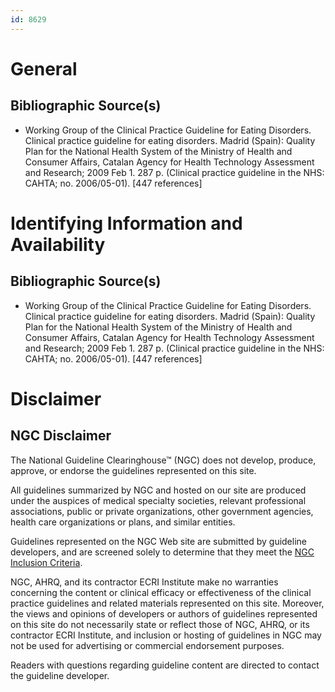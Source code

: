 ```yaml
---
id: 8629
---
```


# General

## Bibliographic Source(s)

- Working Group of the Clinical Practice Guideline for Eating Disorders. Clinical practice guideline for eating disorders. Madrid (Spain): Quality Plan for the National Health System of the Ministry of Health and Consumer Affairs, Catalan Agency for Health Technology Assessment and Research; 2009 Feb 1. 287 p. (Clinical practice guideline in the NHS: CAHTA; no. 2006/05-01). [447 references]

# Identifying Information and Availability

## Bibliographic Source(s)

- Working Group of the Clinical Practice Guideline for Eating Disorders. Clinical practice guideline for eating disorders. Madrid (Spain): Quality Plan for the National Health System of the Ministry of Health and Consumer Affairs, Catalan Agency for Health Technology Assessment and Research; 2009 Feb 1. 287 p. (Clinical practice guideline in the NHS: CAHTA; no. 2006/05-01). [447 references]

# Disclaimer

## NGC Disclaimer

The National Guideline Clearinghouse™ (NGC) does not develop, produce, approve, or endorse the guidelines represented on this site.

All guidelines summarized by NGC and hosted on our site are produced under the auspices of medical specialty societies, relevant professional associations, public or private organizations, other government agencies, health care organizations or plans, and similar entities.

Guidelines represented on the NGC Web site are submitted by guideline developers, and are screened solely to determine that they meet the [NGC Inclusion Criteria](/help-and-about/summaries/inclusion-criteria).

NGC, AHRQ, and its contractor ECRI Institute make no warranties concerning the content or clinical efficacy or effectiveness of the clinical practice guidelines and related materials represented on this site. Moreover, the views and opinions of developers or authors of guidelines represented on this site do not necessarily state or reflect those of NGC, AHRQ, or its contractor ECRI Institute, and inclusion or hosting of guidelines in NGC may not be used for advertising or commercial endorsement purposes.

Readers with questions regarding guideline content are directed to contact the guideline developer.

